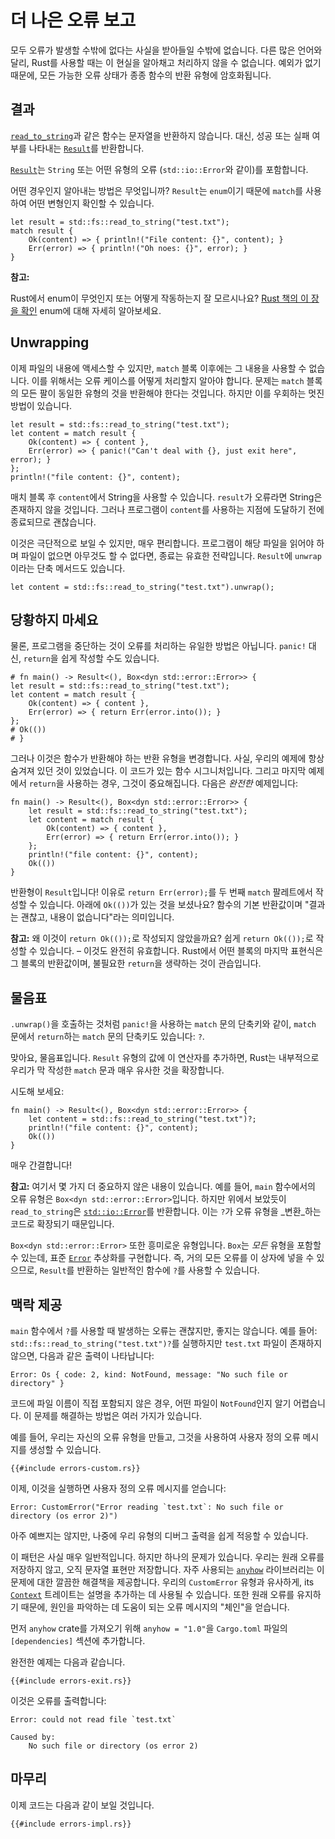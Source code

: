 # 더 나은 오류 보고

모두 오류가 발생할 수밖에 없다는 사실을 받아들일 수밖에 없습니다.
다른 많은 언어와 달리,
Rust를 사용할 때는 이 현실을 알아채고 처리하지 않을 수 없습니다.
예외가 없기 때문에,
모든 가능한 오류 상태가 종종 함수의 반환 유형에 암호화됩니다.

## 결과

[`read_to_string`]과 같은 함수는 문자열을 반환하지 않습니다.
대신, 성공 또는 실패 여부를 나타내는 [`Result`]를 반환합니다.

[`Result`]는 `String` 또는 어떤 유형의 오류 (`std::io::Error`와 같이)를 포함합니다.

[`read_to_string`]: https://doc.rust-lang.org/1.39.0/std/fs/fn.read_to_string.html
[`Result`]: https://doc.rust-lang.org/1.39.0/std/result/index.html
[`std::io::Error`]: https://doc.rust-lang.org/1.39.0/std/io/type.Result.html

어떤 경우인지 알아내는 방법은 무엇입니까?
`Result`는 `enum`이기 때문에 `match`를 사용하여 어떤 변형인지 확인할 수 있습니다.

```rust,no_run
let result = std::fs::read_to_string("test.txt");
match result {
    Ok(content) => { println!("File content: {}", content); }
    Err(error) => { println!("Oh noes: {}", error); }
}
```

<aside>

**참고:**

Rust에서 enum이 무엇인지 또는 어떻게 작동하는지 잘 모르시나요?
[Rust 책의 이 장을 확인](https://doc.rust-lang.org/1.39.0/book/ch06-00-enums.html)
 enum에 대해 자세히 알아보세요.

</aside>

## Unwrapping

이제 파일의 내용에 액세스할 수 있지만, `match` 블록 이후에는 그 내용을 사용할 수 없습니다.
이를 위해서는 오류 케이스를 어떻게 처리할지 알아야 합니다.
문제는 `match` 블록의 모든 팔이 동일한 유형의 것을 반환해야 한다는 것입니다.
하지만 이를 우회하는 멋진 방법이 있습니다.

```rust,no_run
let result = std::fs::read_to_string("test.txt");
let content = match result {
    Ok(content) => { content },
    Err(error) => { panic!("Can't deal with {}, just exit here", error); }
};
println!("file content: {}", content);
```

매치 블록 후 `content`에서 String을 사용할 수 있습니다.
`result`가 오류라면 String은 존재하지 않을 것입니다.
그러나 프로그램이 `content`를 사용하는 지점에 도달하기 전에 종료되므로 괜찮습니다.

이것은 극단적으로 보일 수 있지만,
매우 편리합니다.
프로그램이 해당 파일을 읽어야 하며 파일이 없으면 아무것도 할 수 없다면,
종료는 유효한 전략입니다.
`Result`에 `unwrap`이라는 단축 메서드도 있습니다.

```rust,no_run
let content = std::fs::read_to_string("test.txt").unwrap();
```

## 당황하지 마세요

물론, 프로그램을 중단하는 것이 오류를 처리하는 유일한 방법은 아닙니다.
`panic!` 대신, `return`을 쉽게 작성할 수도 있습니다.

```rust,no_run
# fn main() -> Result<(), Box<dyn std::error::Error>> {
let result = std::fs::read_to_string("test.txt");
let content = match result {
    Ok(content) => { content },
    Err(error) => { return Err(error.into()); }
};
# Ok(())
# }
```

그러나 이것은 함수가 반환해야 하는 반환 유형을 변경합니다.
사실, 우리의 예제에 항상 숨겨져 있던 것이 있었습니다.
이 코드가 있는 함수 시그니처입니다.
그리고 마지막 예제에서 `return`을 사용하는 경우,
그것이 중요해집니다.
다음은 _완전한_ 예제입니다:

```rust,no_run
fn main() -> Result<(), Box<dyn std::error::Error>> {
    let result = std::fs::read_to_string("test.txt");
    let content = match result {
        Ok(content) => { content },
        Err(error) => { return Err(error.into()); }
    };
    println!("file content: {}", content);
    Ok(())
}
```

반환형이 `Result`입니다!
이유로 `return Err(error);`를 두 번째 `match` 팔레트에서 작성할 수 있습니다.
아래에 `Ok(())`가 있는 것을 보셨나요?
함수의 기본 반환값이며
"결과는 괜찮고, 내용이 없습니다"라는 의미입니다.

<aside>

**참고:**
왜 이것이 `return Ok(());`로 작성되지 않았을까요?
쉽게 `return Ok(());`로 작성할 수 있습니다. – 이것도 완전히 유효합니다.
Rust에서 어떤 블록의 마지막 표현식은 그 블록의 반환값이며,
불필요한 `return`을 생략하는 것이 관습입니다.

</aside>

## 물음표

`.unwrap()`을 호출하는 것처럼 `panic!`을 사용하는 `match` 문의 단축키와 같이,
`match` 문에서 `return`하는 `match` 문의 단축키도 있습니다:
`?`.

맞아요, 물음표입니다.
`Result` 유형의 값에 이 연산자를 추가하면,
Rust는 내부적으로 우리가 막 작성한 `match` 문과 매우 유사한 것을 확장합니다.

시도해 보세요:

```rust,no_run
fn main() -> Result<(), Box<dyn std::error::Error>> {
    let content = std::fs::read_to_string("test.txt")?;
    println!("file content: {}", content);
    Ok(())
}
```

매우 간결합니다!

<aside>

**참고:**
여기서 몇 가지 더 중요하지 않은 내용이 있습니다.
예를 들어,
`main` 함수에서의 오류 유형은 `Box<dyn std::error::Error>`입니다.
하지만 위에서 보았듯이 `read_to_string`은 [`std::io::Error`](https://doc.rust-lang.org/1.39.0/std/io/error.html)를 반환합니다.
이는 `?`가 오류 유형을 _변환_하는 코드로 확장되기 때문입니다.

`Box<dyn std::error::Error>` 또한 흥미로운 유형입니다.
`Box`는 _모든_ 유형을 포함할 수 있는데,
표준 [`Error`](https://doc.rust-lang.org/1.39.0/std/error/trait.Error.html) 추상화를 구현합니다.
즉, 거의 모든 오류를 이 상자에 넣을 수 있으므로,
`Result`를 반환하는 일반적인 함수에 `?`를 사용할 수 있습니다.

</aside>

## 맥락 제공

`main` 함수에서 `?`를 사용할 때 발생하는 오류는 괜찮지만, 좋지는 않습니다.
예를 들어:
`std::fs::read_to_string("test.txt")?`를 실행하지만 `test.txt` 파일이 존재하지 않으면,
다음과 같은 출력이 나타납니다:

```text
Error: Os { code: 2, kind: NotFound, message: "No such file or directory" }
```

코드에 파일 이름이 직접 포함되지 않은 경우,
어떤 파일이 `NotFound`인지 알기 어렵습니다.
이 문제를 해결하는 방법은 여러 가지가 있습니다.

예를 들어, 우리는 자신의 오류 유형을 만들고,
그것을 사용하여 사용자 정의 오류 메시지를 생성할 수 있습니다.

```rust,ignore
{{#include errors-custom.rs}}
```

이제,
이것을 실행하면 사용자 정의 오류 메시지를 얻습니다:

```text
Error: CustomError("Error reading `test.txt`: No such file or directory (os error 2)")
```

아주 예쁘지는 않지만,
나중에 우리 유형의 디버그 출력을 쉽게 적응할 수 있습니다.

이 패턴은 사실 매우 일반적입니다.
하지만 하나의 문제가 있습니다.
우리는 원래 오류를 저장하지 않고,
오직 문자열 표현만 저장합니다.
자주 사용되는 [`anyhow`] 라이브러리는 이 문제에 대한 깔끔한 해결책을 제공합니다.
우리의 `CustomError` 유형과 유사하게,
its [`Context`] 트레이트는 설명을 추가하는 데 사용될 수 있습니다.
또한 원래 오류를 유지하기 때문에,
원인을 파악하는 데 도움이 되는 오류 메시지의 "체인"을 얻습니다.

[`anyhow`]: https://docs.rs/anyhow
[`Context`]: https://docs.rs/anyhow/1.0/anyhow/trait.Context.html

먼저 `anyhow` crate를 가져오기 위해
`anyhow = "1.0"`을 `Cargo.toml` 파일의 `[dependencies]` 섹션에 추가합니다.

완전한 예제는 다음과 같습니다.

```rust,ignore
{{#include errors-exit.rs}}
```

이것은 오류를 출력합니다:

```text
Error: could not read file `test.txt`

Caused by:
    No such file or directory (os error 2)
```

## 마무리

이제 코드는 다음과 같이 보일 것입니다.

```rust,ignore
{{#include errors-impl.rs}}
```
